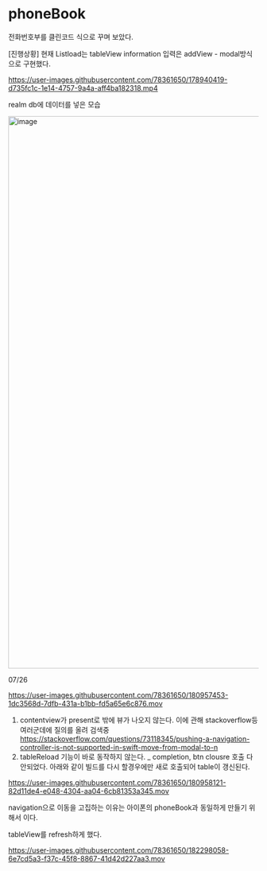 # phoneBook
전화번호부를 클린코드 식으로 꾸며 보았다.


[진행상황]
현재
Listload는 tableView
information 입력은 addView - modal방식으로 구현했다.



https://user-images.githubusercontent.com/78361650/178940419-d735fc1c-1e14-4757-9a4a-aff4ba182318.mp4

realm db에 데이터를 넣은 모습

<img width="1111" alt="image" src="https://user-images.githubusercontent.com/78361650/179462955-5385d0ac-6c9a-4b67-b5ca-42c1757bb6c1.png">


07/26 


https://user-images.githubusercontent.com/78361650/180957453-1dc3568d-7dfb-431a-b1bb-fd5a65e6c876.mov




1. contentview가 present로 밖에 뷰가 나오지 않는다.
이에 관해 stackoverflow등 여러군데에 질의를 올려 검색중
https://stackoverflow.com/questions/73118345/pushing-a-navigation-controller-is-not-supported-in-swift-move-from-modal-to-n
2. tableReload 기능이 바로 동작하지 않는다.
_ completion, btn clousre 호출 다안되었다.
아래와 같이 빌드를 다시 할경우에만 새로 호출되어 table이 갱신된다.


https://user-images.githubusercontent.com/78361650/180958121-82d11de4-e048-4304-aa04-6cb81353a345.mov

navigation으로 이동을 고집하는 이유는 아이폰의 phoneBook과 동일하게 만들기 위해서 이다.

tableView를 refresh하게 했다.


https://user-images.githubusercontent.com/78361650/182298058-6e7cd5a3-f37c-45f8-8867-41d42d227aa3.mov

